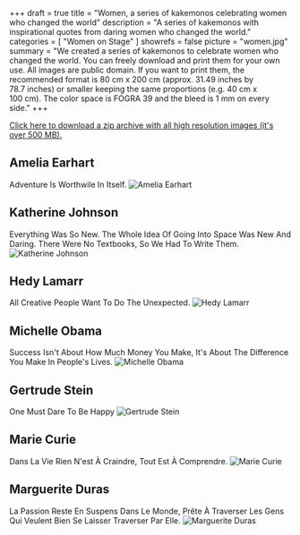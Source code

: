 +++
draft 		= true
title 		= "Women, a series of kakemonos celebrating women who changed the world"
description	= "A series of kakemonos with inspirational quotes from daring women who changed the world."
categories	= [ "Women on Stage" ]
showrefs	= false
picture		= "women.jpg"
summary		= "We created a series of kakemonos to celebrate women who changed the world. You can freely download and print them for your own use. All images are public domain. If you want to print them, the recommended format is 80 cm x 200 cm (approx. 31.49 inches by 78.7 inches) or smaller keeping the same proportions (e.g. 40 cm x  100 cm). The color space is FOGRA 39 and the bleed is 1 mm on every side."
+++
 
[Click here to download a zip archive with all high resolution images (it's over 500 MB).](https://www.dropbox.com/s/8lyeeflfqlyjelm/women.zip?dl=1)

## Amelia Earhart
Adventure Is Worthwile In Itself.
![Amelia Earhart](/women/amelia_earhart_thumb.jpg)

## Katherine Johnson
Everything Was So New. The Whole Idea Of Going Into Space Was New And Daring. There Were No Textbooks, So We Had To Write Them.
![Katherine Johnson](/women/katherine_johnson_thumb.jpg)

## Hedy Lamarr
All Creative People Want To Do The Unexpected.
![Hedy Lamarr](/women/hedy_lamarr_thumb.jpg)

## Michelle Obama
Success Isn't About How Much Money You Make, It's About The Difference You Make In People's Lives.
![Michelle Obama](/women/michelle_obama_thumb.jpg)

## Gertrude Stein
One Must Dare To Be Happy
![Gertrude Stein](/women/gertrude_stein_thumb.jpg)

## Marie Curie
Dans La Vie Rien N'est À Craindre, Tout Est À Comprendre.
![Marie Curie](/women/marie_curie_thumb.jpg)

## Marguerite Duras
La Passion Reste En Suspens Dans Le Monde, Prête À Traverser Les Gens Qui Veulent Bien Se Laisser Traverser Par Elle.
![Marguerite Duras](/women/marguerite_duras_thumb.jpg)
